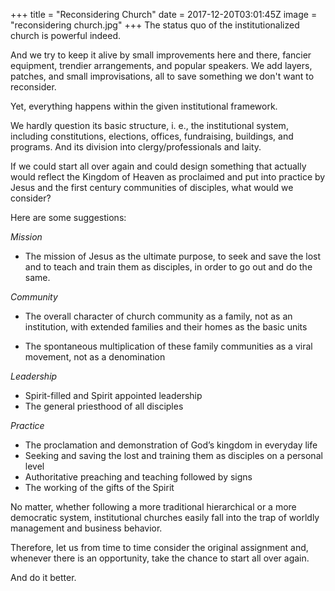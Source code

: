 +++
title = "Reconsidering Church"
date = 2017-12-20T03:01:45Z
image = "reconsidering church.jpg"
+++
The status quo of the institutionalized church is powerful indeed.

And we try to keep it alive by small improvements here and there, fancier equipment, trendier arrangements, and popular speakers. We add layers, patches, and small improvisations, all to save something we don't want to reconsider.

Yet, everything happens within the given institutional framework. 

We hardly question its basic structure, i. e., the institutional system, including constitutions, elections, offices, fundraising, buildings, and programs. And its division into clergy/professionals and laity.

If we could start all over again and could design something that actually would reflect the Kingdom of Heaven as proclaimed and put into practice by Jesus and the first century communities of disciples, what would we consider?

Here are some suggestions:

*Mission*

- The mission of Jesus as the ultimate purpose, to seek and save the lost and to teach and train them as disciples, in order to go out and do the same.

*Community*

- The overall character of church community as a family, not as an institution, with extended families and their homes as the basic units

- The spontaneous multiplication of these family communities as a viral movement, not as a denomination

*Leadership*

- Spirit-filled and Spirit appointed leadership
- The general priesthood of all disciples

*Practice*

- The proclamation and demonstration of God’s kingdom in everyday life
- Seeking and saving the lost and training them as disciples on a personal level
- Authoritative preaching and teaching followed by signs
- The working of the gifts of the Spirit

No matter, whether following a more traditional hierarchical or a more democratic system, 
institutional churches easily fall into the trap of worldly management and business behavior.

Therefore, let us from time to time consider the original assignment and, whenever there is an opportunity, take the chance to start all over again. 

And do it better. 